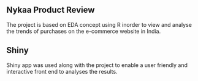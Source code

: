 ## Nykaa Product Review

The project is based on EDA concept using R inorder to view and analyse the trends of purchases on the e-commerce website in India. 

## Shiny

Shiny app was used along with the project to enable a user friendly and interactive front end to analyses the results.
